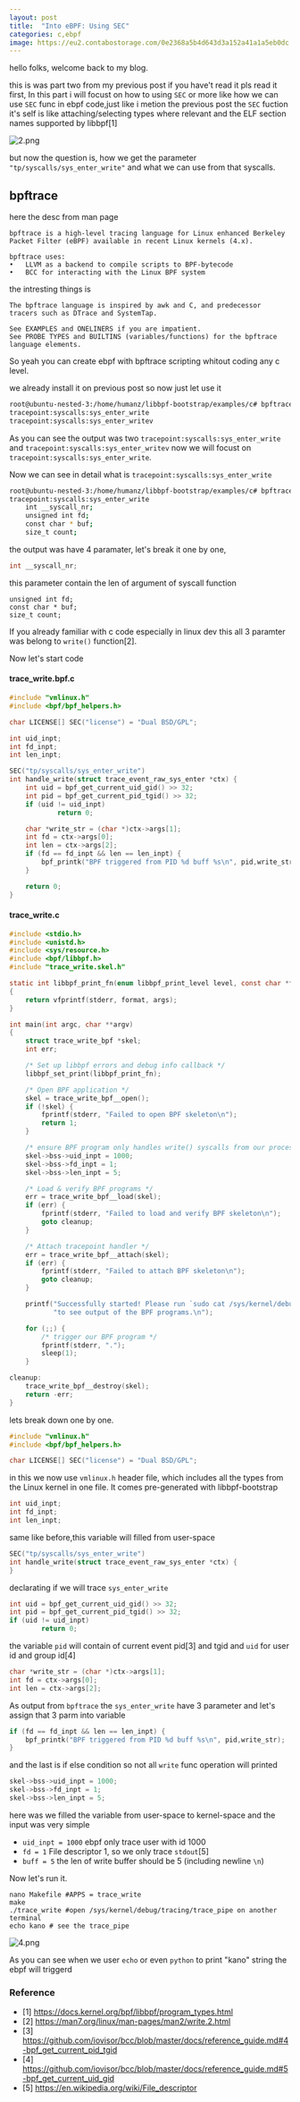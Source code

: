 ```yaml
---
layout: post
title:  "Into eBPF: Using SEC"
categories: c,ebpf
image: https://eu2.contabostorage.com/0e2368a5b4d643d3a152a41a1a5eb0dc:kano/MKLNtic_ebpf.webp
---
```

hello folks, welcome back to my blog.

this is was part two from my previous post if you have't read it pls read it first, In this part i will focust on how to using `SEC` or more like how we can use `SEC` func in ebpf code,just like i metion the previous post the `SEC` fuction it's self is like attaching/selecting types where relevant and the ELF section names supported by libbpf[1]

![2.png](../../assets/img/ebpf/2.png)


but now the question is, how we get the parameter `"tp/syscalls/sys_enter_write"` and what we can use from that syscalls.


## bpftrace

here the desc from man page

```
bpftrace is a high-level tracing language for Linux enhanced Berkeley Packet Filter (eBPF) available in recent Linux kernels (4.x).

bpftrace uses:
•   LLVM as a backend to compile scripts to BPF-bytecode
•   BCC for interacting with the Linux BPF system
```

the intresting things is 
```
The bpftrace language is inspired by awk and C, and predecessor tracers such as DTrace and SystemTap.

See EXAMPLES and ONELINERS if you are impatient.
See PROBE TYPES and BUILTINS (variables/functions) for the bpftrace language elements.
```
So yeah you can create ebpf with bpftrace scripting whitout coding any c level.

we already install it on previous post so now just let use it

```bash
root@ubuntu-nested-3:/home/humanz/libbpf-bootstrap/examples/c# bpftrace -l *sys_enter_write*
tracepoint:syscalls:sys_enter_write
tracepoint:syscalls:sys_enter_writev
```

As you can see the output was two `tracepoint:syscalls:sys_enter_write` and `tracepoint:syscalls:sys_enter_writev` now we will focust on `tracepoint:syscalls:sys_enter_write`.

Now we can see in detail what is `tracepoint:syscalls:sys_enter_write` 
```bash
root@ubuntu-nested-3:/home/humanz/libbpf-bootstrap/examples/c# bpftrace -lv tracepoint:syscalls:sys_enter_write
tracepoint:syscalls:sys_enter_write
    int __syscall_nr;
    unsigned int fd;
    const char * buf;
    size_t count;
```
the output was have 4 paramater, let's break it one by one,  
```c
int __syscall_nr;
```
this parameter contain the len of argument of syscall function

```
unsigned int fd;
const char * buf;
size_t count;
```
If you already familiar with c code especially in linux dev this all 3 paramter was belong to `write()` function[2].

Now let's start code

#### trace_write.bpf.c
```c
#include "vmlinux.h"
#include <bpf/bpf_helpers.h>

char LICENSE[] SEC("license") = "Dual BSD/GPL";

int uid_inpt;
int fd_inpt;
int len_inpt;

SEC("tp/syscalls/sys_enter_write")
int handle_write(struct trace_event_raw_sys_enter *ctx) {
    int uid = bpf_get_current_uid_gid() >> 32;
    int pid = bpf_get_current_pid_tgid() >> 32;
    if (uid != uid_inpt)
            return 0;

    char *write_str = (char *)ctx->args[1];
    int fd = ctx->args[0];
    int len = ctx->args[2];
    if (fd == fd_inpt && len == len_inpt) {
        bpf_printk("BPF triggered from PID %d buff %s\n", pid,write_str);
    }

    return 0;
}
```

#### trace_write.c
```c
#include <stdio.h>
#include <unistd.h>
#include <sys/resource.h>
#include <bpf/libbpf.h>
#include "trace_write.skel.h"

static int libbpf_print_fn(enum libbpf_print_level level, const char *format, va_list args)
{
	return vfprintf(stderr, format, args);
}

int main(int argc, char **argv)
{
	struct trace_write_bpf *skel;
	int err;

	/* Set up libbpf errors and debug info callback */
	libbpf_set_print(libbpf_print_fn);

	/* Open BPF application */
	skel = trace_write_bpf__open();
	if (!skel) {
		fprintf(stderr, "Failed to open BPF skeleton\n");
		return 1;
	}

	/* ensure BPF program only handles write() syscalls from our process */
	skel->bss->uid_inpt = 1000;
	skel->bss->fd_inpt = 1;
	skel->bss->len_inpt = 5;

	/* Load & verify BPF programs */
	err = trace_write_bpf__load(skel);
	if (err) {
		fprintf(stderr, "Failed to load and verify BPF skeleton\n");
		goto cleanup;
	}

	/* Attach tracepoint handler */
	err = trace_write_bpf__attach(skel);
	if (err) {
		fprintf(stderr, "Failed to attach BPF skeleton\n");
		goto cleanup;
	}

	printf("Successfully started! Please run `sudo cat /sys/kernel/debug/tracing/trace_pipe` "
	       "to see output of the BPF programs.\n");

	for (;;) {
		/* trigger our BPF program */
		fprintf(stderr, ".");
		sleep(1);
	}

cleanup:
	trace_write_bpf__destroy(skel);
	return -err;
}
```

lets break down one by one.

```c
#include "vmlinux.h"
#include <bpf/bpf_helpers.h>

char LICENSE[] SEC("license") = "Dual BSD/GPL";
```
in this we now use `vmlinux.h` header file, which includes all the types from the Linux kernel in one file. It comes pre-generated with libbpf-bootstrap

```c
int uid_inpt;
int fd_inpt;
int len_inpt;
```
same like before,this variable will filled from user-space

```c
SEC("tp/syscalls/sys_enter_write")
int handle_write(struct trace_event_raw_sys_enter *ctx) {
}
```
declarating if we will trace `sys_enter_write`

```c
int uid = bpf_get_current_uid_gid() >> 32;
int pid = bpf_get_current_pid_tgid() >> 32;
if (uid != uid_inpt)
        return 0;

```
the variable `pid` will contain of current event pid[3] and tgid and `uid` for user id and group id[4]


```c
char *write_str = (char *)ctx->args[1];
int fd = ctx->args[0];
int len = ctx->args[2];
```
As output from `bpftrace` the `sys_enter_write` have 3 parameter and let's assign that 3 parm into variable

```c
if (fd == fd_inpt && len == len_inpt) {
    bpf_printk("BPF triggered from PID %d buff %s\n", pid,write_str);
}
```
and the last is if else condition so not all `write` func operation will printed

```c
skel->bss->uid_inpt = 1000;
skel->bss->fd_inpt = 1;
skel->bss->len_inpt = 5;
```
here was we filled the variable from user-space to kernel-space and the input was very simple 
- `uid_inpt = 1000` ebpf only trace user with id 1000
- `fd = 1` File descriptor 1, so we only trace `stdout`[5]
- `buff = 5` the len of write buffer should be 5 (including newline `\n`)

Now let's run it.

```
nano Makefile #APPS = trace_write 
make
./trace_write #open /sys/kernel/debug/tracing/trace_pipe on another terminal
echo kano # see the trace_pipe
```

![4.png](../../assets/img/ebpf/4.png)

As you can see when we user `echo` or even `python` to print "kano" string the ebpf will triggerd 

### Reference
- [1] https://docs.kernel.org/bpf/libbpf/program_types.html
- [2] https://man7.org/linux/man-pages/man2/write.2.html
- [3] https://github.com/iovisor/bcc/blob/master/docs/reference_guide.md#4-bpf_get_current_pid_tgid
- [4] https://github.com/iovisor/bcc/blob/master/docs/reference_guide.md#5-bpf_get_current_uid_gid
- [5] https://en.wikipedia.org/wiki/File_descriptor
